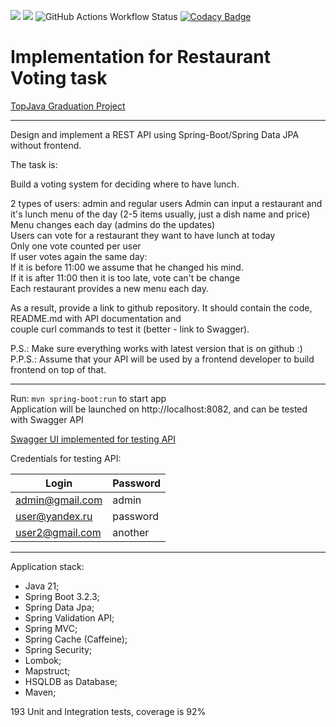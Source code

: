 [![](https://img.shields.io/badge/Spring%20Boot%20Version-3.2.3-orange)](/pom.xml) [![](https://img.shields.io/badge/Java%20Version-17-orange)](/pom.xml)
<img alt="GitHub Actions Workflow Status" src="https://img.shields.io/github/actions/workflow/status/Veselovnd88/RestaurantVoting/maven.yml?label=build-and-test">
[![Codacy Badge](https://app.codacy.com/project/badge/Grade/4d2c93f026ed46748330273246ca079c)](https://app.codacy.com/gh/Veselovnd88/RestaurantVoting/dashboard?utm_source=gh&utm_medium=referral&utm_content=&utm_campaign=Badge_grade)
# Implementation for Restaurant Voting task

[TopJava Graduation Project](https://github.com/JavaWebinar/topjava/blob/doc/doc/graduation.md)

--------------------------
Design and implement a REST API using Spring-Boot/Spring Data JPA without frontend.

The task is:

Build a voting system for deciding where to have lunch.

2 types of users: admin and regular users
Admin can input a restaurant and it's lunch menu of the day (2-5 items usually, just a dish name and price) <br>
Menu changes each day (admins do the updates) <br>
Users can vote for a restaurant they want to have lunch at today <br>
Only one vote counted per user <br>
If user votes again the same day: <br>
If it is before 11:00 we assume that he changed his mind. <br>
If it is after 11:00 then it is too late, vote can't be change <br>
Each restaurant provides a new menu each day. <br>

As a result, provide a link to github repository. It should contain the code, README.md with API documentation and <br>
couple curl commands to test it (better - link to Swagger). <br>

P.S.: Make sure everything works with latest version that is on github :) <br>
P.P.S.: Assume that your API will be used by a frontend developer to build frontend on top of that. <br>

--------------
Run: `mvn spring-boot:run` to start app <br>
Application will be launched on http://localhost:8082, and can be tested with Swagger API<br>

[Swagger UI implemented for testing API](http://localhost:8082/swagger-ui.html)<br>

Credentials for testing API:<br>

| Login           | Password |
|-----------------|----------|
| admin@gmail.com | admin    |
| user@yandex.ru  | password |
| user2@gmail.com | another  |

--------------------------
Application stack:

- Java 21;
- Spring Boot 3.2.3;
- Spring Data Jpa;
- Spring Validation API;
- Spring MVC;
- Spring Cache (Caffeine);
- Spring Security;
- Lombok;
- Mapstruct;
- HSQLDB as Database;
- Maven;

193 Unit and Integration tests, coverage is 92% 
